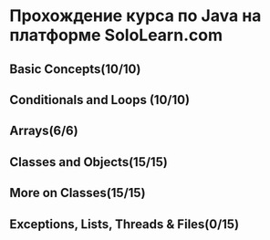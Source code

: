 # Прохождение курса по Java на платформе SoloLearn.com

## Basic Concepts(10/10)
## Conditionals and Loops (10/10)
## Arrays(6/6)
## Classes and Objects(15/15)
## More on Classes(15/15)
## Exceptions, Lists, Threads & Files(0/15)

